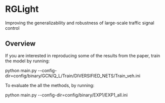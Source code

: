 # RGLight
Improving the generalizability and robustness of large-scale traffic signal control

## Overview
If you are interested in reproducing some of the results from the paper, train the model by running:

python main.py --config-dir=config/binary/GCN/Q_L/Train/DIVERSIFIED_NETS/Train_veh.ini 

To evaluate the all the methods, by running:

python main.py --config-dir=config/binary/EXP1/EXP1_all.ini

